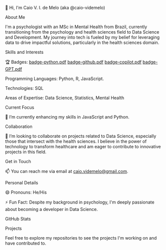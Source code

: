 👋 Hi, I'm Caio V. I. de Melo (aka @caio-videmelo)

About Me

I'm a psychologist with an MSc in Mental Health from Brazil, currently transitioning from the psychology and health sciences field to Data Science and Development. My journey into tech is fueled by my belief for leveraging data to drive impactful solutions, particularly in the health sciences domain.

Skills and Interests

:trophy: Badges: 
[badge-python.pdf](https://github.com/user-attachments/files/16324439/badge-python.pdf)
[badge-github.pdf](https://github.com/user-attachments/files/16324438/badge-github.pdf)
[badge-copilot.pdf](https://github.com/user-attachments/files/16324437/badge-copilot.pdf)
[badge-GPT.pdf](https://github.com/user-attachments/files/16324436/badge-GPT.pdf)


Programming Languages: Python, R, JavaScript.

Technologies: SQL

Areas of Expertise: Data Science, Statistics, Mental Health

Current Focus

🌱 I’m currently enhancing my skills in JavaScript and Python.

Collaboration

💞️ I’m looking to collaborate on projects related to Data Science, especially those that intersect with the health sciences. I believe in the power of technology to transform healthcare and am eager to contribute to innovative projects in this field.

Get in Touch

📫 You can reach me via email at caio.videmelo@gmail.com.

Personal Details

😄 Pronouns: He/His

⚡ Fun Fact: Despite my background in psychology, I'm deeply passionate about becoming a developer in Data Science.

GitHub Stats

Projects

Feel free to explore my repositories to see the projects I'm working on and have contributed to.
